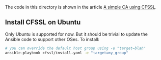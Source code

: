 The code in this directory is shown in the article [A simple CA using CFSSL](https://kalfeher.com/simple-CA-with-CFSSL/).
## Install CFSSL on Ubuntu
Only Ubuntu is supported for now. But it should be trivial to update the Ansible code to support other OSes.
To install:
```bash
# you can override the default host group using -e "target=blah"
ansible-playbook cfssl/install.yaml -e "target=my_group"
```